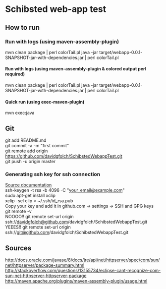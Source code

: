 
# Schibsted web-app test


## How to run

### Run with logs (using maven-assembly-plugin)
mvn clean package | perl colorTail.pl
java -jar target/webapp-0.0.1-SNAPSHOT-jar-with-dependencies.jar | perl colorTail.pl
#### Run with logs (using maven-assembly-plugin & colored output perl required)
mvn clean package | perl colorTail.pl
java -jar target/webapp-0.0.1-SNAPSHOT-jar-with-dependencies.jar | perl colorTail.pl
#### Quick run (using exec-maven-plugin)
mvn exec:java

## Git
git add README.md<br/>
git commit -a -m "first commit"<br/>
git remote add origin https://github.com/davidgfolch/SchibstedWebappTest.git<br/>
git push -u origin master<br/>

### Generating ssh key for ssh connection
[Source documentation](https://help.github.com/articles/connecting-to-github-with-ssh/)<br/>
ssh-keygen -t rsa -b 4096 -C "your_email@example.com"<br/>
sudo apt-get install xclip<br/>
xclip -sel clip < ~/.ssh/id_rsa.pub<br/>
Copy your key and add it in github.com -> settings -> SSH and GPG keys<br/>
git remote -v<br/>
NOOOO!! git remote set-url origin ssh://davidgfolch@github.com/davidgfolch/SchibstedWebappTest.git<br/>
YEEES!! git remote set-url origin ssh://git@github.com/davidgfolch/SchibstedWebappTest.git<br/>

## Sources
http://docs.oracle.com/javase/8/docs/jre/api/net/httpserver/spec/com/sun/net/httpserver/package-summary.html
http://stackoverflow.com/questions/13155734/eclipse-cant-recognize-com-sun-net-httpserver-httpserver-package
http://maven.apache.org/plugins/maven-assembly-plugin/usage.html
